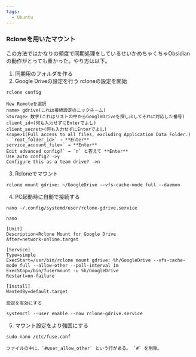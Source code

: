 ```yaml
---
tags:
  - Ubuntu
---
```

### Rcloneを用いたマウント
この方法ではかなりの頻度で同期処理をしているせいかめちゃくちゃObsidianの動作がとっても重かった。やり方は以下。
1. 同期用のフォルダを作る
2. Google Driveの設定を行う
	rcloneの設定を開始
```
rclone config
```
	New Remoteを選択
	name> gdrive(これは接続設定のニックネーム)
	Storage> 数字(これはリストの中からGoogleDriveを探し出してそれに対応した番号)
	client_id>(何も入力せずにEnterでよし)
	client_secret>(何も入力せずにEnterでよし)
	scope>1(Full access to all files, excluding Application Data Folder.)
	- `root_folder_id>` → **Enter**
    service_account_file>` → **Enter**
    Edit advanced config?` → `n` と答えて **Enter**
    Use auto config? ->y
    Configure this as a team drive? ->n

3. Rcloneでマウント
```
rclone mount gdrive: ~/GoogleDrive --vfs-cache-mode full --daemon
```
4. PC起動時に自動で接続する
```
nano ~/.config/systemd/user/rclone-gdrive.service
```
	nano
```
[Unit]
Description=Rclone Mount for Google Drive
After=network-online.target

[Service]
Type=simple
ExecStart=/usr/bin/rclone mount gdrive: %h/GoogleDrive --vfs-cache-mode full --allow-other --poll-interval 1m
ExecStop=/bin/fusermount -u %h/GoogleDrive
Restart=on-failure

[Install]
WantedBy=default.target
```
	設定を有効にする
```
systemctl --user enable --now rclone-gdrive.service
```
5. マウント設定をより強固にする
```
sudo nano /etc/fuse.conf
```
	ファイルの中に、`#user_allow_other` という行がある。 `#` を削除。